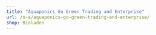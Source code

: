 ```yaml
---
title: "Aquaponics Go Green Trading and Enterprise"
url: /n-a/aquaponics-go-green-trading-and-enterprise/
shop: Bioladen
---
```


